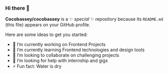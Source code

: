 ### Hi there 👋


**Cocobassey/cocobassey** is a ✨ _special_ ✨ repository because its `README.md` (this file) appears on your GitHub profile.

Here are some ideas to get you started:

- 🔭 I’m currently working on Frontend Projects
- 🌱 I’m currently learning Frontend technologies and design tools
- 👯 I’m looking to collaborate on challenging projects
- 🤔 I’m looking for help with internship and gigs
- ⚡ Fun fact: Water is dry
